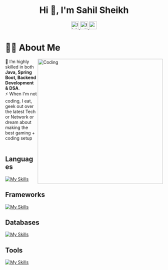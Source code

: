 <div align="center">
  
# Hi 👋, I'm Sahil Sheikh

</div>

<div align="center">
  <a href="https://www.linkedin.com/in/sahilsheikh-dev/" target="_blank">
    <img src="https://img.shields.io/static/v1?message=LinkedIn&logo=linkedin&label=Drop your ideas&color=0077B5&logoColor=white&labelColor=&style=for-the-badge" height="25" alt="linkedin logo"  />
  </a>
  <a href="https://twitter.com/sahilsheikh_dev" target="_blank">
    <img src="https://img.shields.io/static/v1?message=Twitter&logo=twitter&label=Drop%20a%20Hi!&color=1DA1F2&logoColor=white&labelColor=&style=for-the-badge" height="25" alt="twitter logo"  />
  </a>
  
  <a href="mailto:sahilsheikh.dev@gmail.com" target="_blank">
    <img src="https://img.shields.io/static/v1?message=Gmail&logo=gmail&label=If you love the traditional way&color=D14836&logoColor=white&labelColor=&style=for-the-badge" height="25" alt="gmail logo"  />
  </a>
</div>

###
# 👨‍💻 About Me

<img align="right" margin-left="20px" alt="Coding" width="400" src="https://cdn.dribbble.com/users/1162077/screenshots/3848914/programmer.gif" />

🔭 I’m highly skilled in both **Java, Spring Boot, Backend Development & DSA**.<br>
⚡ When I'm not coding, I eat, geek out over the latest Tech or Network or dream about making the best gaming + coding setup
<br><br>

<h2>Languages</h2>

[![My Skills](https://skillicons.dev/icons?i=java,js,bash)](https://skillicons.dev)

<h2>Frameworks</h2>
  
[![My Skills](https://skillicons.dev/icons?i=spring,react,nextjs,tailwindcss,materialui)](https://skillicons.dev)

<h2>Databases</h2>
  
[![My Skills](https://skillicons.dev/icons?i=mysql,postgres,mongo)](https://skillicons.dev)

<h2>Tools</h2>
 
[![My Skills](https://skillicons.dev/icons?i=git,docker,kafka,linux,ansible,jenkins)](https://skillicons.dev)
###
